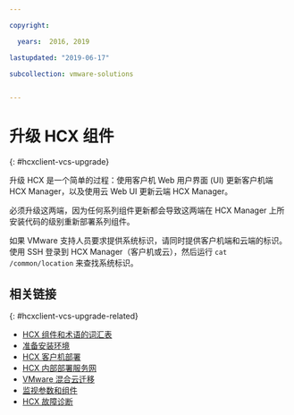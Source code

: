 ```yaml
---

copyright:

  years:  2016, 2019

lastupdated: "2019-06-17"

subcollection: vmware-solutions


---
```


# 升级 HCX 组件
{: #hcxclient-vcs-upgrade}

升级 HCX 是一个简单的过程：使用客户机 Web 用户界面 (UI) 更新客户机端 HCX Manager，以及使用云 Web UI 更新云端 HCX Manager。

必须升级这两端，因为任何系列组件更新都会导致这两端在 HCX Manager 上所安装代码的级别重新部署系列组件。

如果 VMware 支持人员要求提供系统标识，请同时提供客户机端和云端的标识。使用 SSH 登录到 HCX Manager（客户机或云），然后运行 `cat /common/location` 来查找系统标识。

## 相关链接
{: #hcxclient-vcs-upgrade-related}

* [HCX 组件和术语的词汇表](/docs/services/vmwaresolutions/services?topic=vmware-solutions-hcxclient-components)
* [准备安装环境](/docs/services/vmwaresolutions/services?topic=vmware-solutions-hcxclient-planning-prep-install)
* [HCX 客户机部署](/docs/services/vmwaresolutions/services?topic=vmware-solutions-hcxclient-vcs-client-deployment)
* [HCX 内部部署服务网](/docs/services/vmwaresolutions/services?topic=vmware-solutions-hcxclient-vcs-mesh-deployment)
* [VMware 混合云迁移](/docs/services/vmwaresolutions/services?topic=vmware-solutions-hcxclient-migrations)
* [监视参数和组件](/docs/services/vmwaresolutions/services?topic=vmware-solutions-hcxclient-monitoring)
* [HCX 故障诊断](/docs/services/vmwaresolutions/services?topic=vmware-solutions-hcxclient-troubleshooting)
